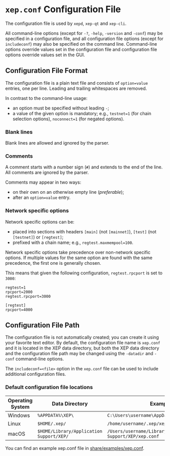 # `xep.conf` Configuration File

The configuration file is used by `xepd`, `xep-qt` and `xep-cli`.

All command-line options (except for `-?`, `-help`, `-version` and `-conf`) may be specified in a configuration file, and all configuration file options (except for `includeconf`) may also be specified on the command line. Command-line options override values set in the configuration file and configuration file options override values set in the GUI.

## Configuration File Format

The configuration file is a plain text file and consists of `option=value` entries, one per line. Leading and trailing whitespaces are removed.

In contrast to the command-line usage:
- an option must be specified without leading `-`;
- a value of the given option is mandatory; e.g., `testnet=1` (for chain selection options), `noconnect=1` (for negated options).

### Blank lines

Blank lines are allowed and ignored by the parser.

### Comments

A comment starts with a number sign (`#`) and extends to the end of the line. All comments are ignored by the parser.

Comments may appear in two ways:
- on their own on an otherwise empty line (_preferable_);
- after an `option=value` entry.

### Network specific options

Network specific options can be:
- placed into sections with headers `[main]` (not `[mainnet]`), `[test]` (not `[testnet]`) or `[regtest]`;
- prefixed with a chain name; e.g., `regtest.maxmempool=100`.

Network specific options take precedence over non-network specific options.
If multiple values for the same option are found with the same precedence, the
first one is generally chosen.

This means that given the following configuration, `regtest.rpcport` is set to `3000`:

```
regtest=1
rpcport=2000
regtest.rpcport=3000

[regtest]
rpcport=4000
```

## Configuration File Path

The configuration file is not automatically created; you can create it using your favorite text editor. By default, the configuration file name is `xep.conf` and it is located in the XEP data directory, but both the XEP data directory and the configuration file path may be changed using the `-datadir` and `-conf` command-line options.

The `includeconf=<file>` option in the `xep.conf` file can be used to include additional configuration files.

### Default configuration file locations

Operating System | Data Directory | Example Path
-- | -- | --
Windows | `%APPDATA%\XEP\` | `C:\Users\username\AppData\Roaming\XEP\xep.conf`
Linux | `$HOME/.xep/` | `/home/username/.xep/xep.conf`
macOS | `$HOME/Library/Application Support/XEP/` | `/Users/username/Library/Application Support/XEP/xep.conf`

You can find an example xep.conf file in [share/examples/xep.conf](../share/examples/xep.conf).
